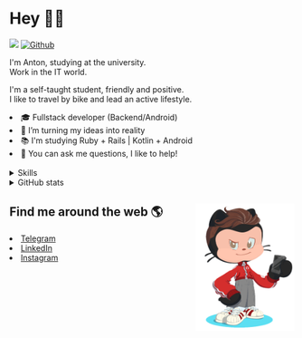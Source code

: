 # Hey 👋🏻 

![](https://komarev.com/ghpvc/?username=your-github-HarshBarash&color=grey) [![Github](https://img.shields.io/github/followers/HarshBarash?label=Follow&style=social)](https://github.com/HarshBarash)

I'm Anton, studying at the university. <br/>
Work in the IT world. 

I'm a self-taught student, friendly and positive. <br />
I like to travel by bike and lead an active lifestyle.

   <li>🎓 Fullstack developer (Backend/Android) </li>
   <li>🎯 I’m turning my ideas into reality </li>
   <li>📚 I'm studying Ruby + Rails | Kotlin + Android </li>
   <li>💬 You can ask me questions, I like to help! </li>

<br/>


<details>
    <summary> Skills </summary>
   <p>
      <br/>
      <img src="https://img.shields.io/badge/Ruby_on_Rails-CC0000?style=for-the-badge&logo=ruby-on-            rails&logoColor=white" />
      <img src="https://img.shields.io/badge/Ruby-CC342D?style=for-the-badge&logo=ruby&logoColor=white" />
      <img src="https://img.shields.io/badge/Bootstrap-563D7C?style=for-the-badge&logo=bootstrap&logoColor=white" />
      <img src="https://img.shields.io/badge/PostgreSQL-316192?style=for-the-badge&logo=postgresql&logoColor=white" />
      <img src="https://img.shields.io/badge/SQLite-07405E?style=for-the-badge&logo=sqlite&logoColor=white" />
      <img src="https://img.shields.io/badge/Heroku-430098?style=for-the-badge&logo=heroku&logoColor=white"/>
      <img src="https://img.shields.io/badge/GitHub-100000?style=for-the-badge&logo=github&logoColor=white" />
      <br/>
      <img src="https://img.shields.io/badge/Android-3DDC84?style=for-the-badge&logo=android&logoColor=white" />
      <img src="https://img.shields.io/badge/Kotlin-0095D5?&style=for-the-badge&logo=kotlin&logoColor=white" />
      <img src="https://img.shields.io/badge/Java-ED8B00?style=for-the-badge&logo=java&logoColor=white" />
      <img src="https://img.shields.io/badge/Figma-F24E1E?style=for-the-badge&logo=figma&logoColor=white" />
      <img src="https://img.shields.io/badge/firebase-ffca28?style=for-the-badge&logo=firebase&logoColor=black" />
      <img src="https://img.shields.io/badge/Python-FFD43B?style=for-the-badge&logo=python&logoColor=darkgreen" />
      <img src="https://img.shields.io/badge/Trello-0052CC?style=for-the-badge&logo=trello&logoColor=white" />
      <img src="https://img.shields.io/badge/Ubuntu-E95420?style=for-the-badge&logo=ubuntu&logoColor=white" />

   </details>


<details>
    <summary> GitHub stats</summary>
    <br />
   
<!--START_SECTION:waka-->
**🐱 My GitHub Data** 

> 🏆 188 Contributions in the Year 2022
 > 
> 📦 286.9 kB Used in GitHub's Storage 
 > 
> 🚫 Not Opted to Hire
 > 
> 📜 19 Public Repositories 
 > 
> 🔑 21 Private Repositories  
 > 
**I'm an Early 🐤** 

```text
🌞 Morning    123 commits    █████░░░░░░░░░░░░░░░░░░░░   21.54% 
🌆 Daytime    173 commits    ███████░░░░░░░░░░░░░░░░░░   30.3% 
🌃 Evening    245 commits    ██████████░░░░░░░░░░░░░░░   42.91% 
🌙 Night      30 commits     █░░░░░░░░░░░░░░░░░░░░░░░░   5.25%

```
📅 **I'm Most Productive on Friday** 

```text
Monday       54 commits     ██░░░░░░░░░░░░░░░░░░░░░░░   9.46% 
Tuesday      86 commits     ███░░░░░░░░░░░░░░░░░░░░░░   15.06% 
Wednesday    74 commits     ███░░░░░░░░░░░░░░░░░░░░░░   12.96% 
Thursday     69 commits     ███░░░░░░░░░░░░░░░░░░░░░░   12.08% 
Friday       128 commits    █████░░░░░░░░░░░░░░░░░░░░   22.42% 
Saturday     86 commits     ███░░░░░░░░░░░░░░░░░░░░░░   15.06% 
Sunday       74 commits     ███░░░░░░░░░░░░░░░░░░░░░░   12.96%

```


📊 **This Week I Spent My Time On** 

```text
⌚︎ Time Zone: Europe/Moscow

💬 Programming Languages: 
Kotlin                   20 hrs 5 mins       ███████████████░░░░░░░░░░   62.67% 
XML                      10 hrs 11 mins      ████████░░░░░░░░░░░░░░░░░   31.78% 
Groovy                   1 hr                ░░░░░░░░░░░░░░░░░░░░░░░░░   3.16% 
Ruby                     20 mins             ░░░░░░░░░░░░░░░░░░░░░░░░░   1.05% 
Java                     16 mins             ░░░░░░░░░░░░░░░░░░░░░░░░░   0.86%

🔥 Editors: 
Android Studio           31 hrs 43 mins      ████████████████████████░   98.95% 
RubyMine                 20 mins             ░░░░░░░░░░░░░░░░░░░░░░░░░   1.05%

💻 Operating System: 
Linux                    32 hrs 3 mins       █████████████████████████   100.0%

```

**I Mostly Code in Ruby** 

```text
Ruby                     14 repos            █████████░░░░░░░░░░░░░░░░   36.84% 
Kotlin                   11 repos            ███████░░░░░░░░░░░░░░░░░░   28.95% 
Java                     7 repos             ████░░░░░░░░░░░░░░░░░░░░░   18.42% 
JavaScript               4 repos             ██░░░░░░░░░░░░░░░░░░░░░░░   10.53% 
Python                   2 repos             █░░░░░░░░░░░░░░░░░░░░░░░░   5.26%

```



 Last Updated on 04/02/2022 16:13:24 UTC
<!--END_SECTION:waka-->
   
<!--    <p align="center">
        <img src="https://github-profile-trophy.vercel.app/?username=HarshBarash&theme=darkhub&margin-w=15" alt="Trophies GitHub" />
    </p>
 -->
   
</details>

## Find me around the web 🌎 <a href="https://github.com//HarshBarash"><img align="right" width="175" height="225" src="https://github.com/HarshBarash/HarshBarash/blob/master/app/assets/images/antonbaranov.png"></a>
<li> <a href="https://t.me/HarshBarash"> Telegram </a> </li>
<li> <a href="https://linkedin.com/in/HarshBarash"> LinkedIn </a> </li>
<li> <a href="https://www.instagram.com/harsh.barash/"> Instagram </a> </li>
